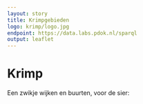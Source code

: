 ```yaml
---
layout: story
title: Krimpgebieden
logo: krimp/logo.jpg
endpoint: https://data.labs.pdok.nl/sparql
output: leaflet
---
```


# Krimp

Een zwikje wijken en buurten, voor de sier:

<div data-query data-query-sparql="buurten.rq">
</div>
